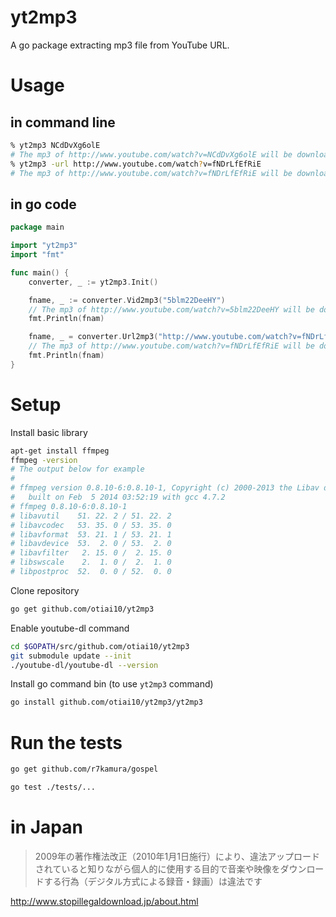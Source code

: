 # yt2mp3
A go package extracting mp3 file from YouTube URL.

# Usage
## in command line
```sh
% yt2mp3 NCdDvXg6olE
# The mp3 of http://www.youtube.com/watch?v=NCdDvXg6olE will be downloaded
% yt2mp3 -url http://www.youtube.com/watch?v=fNDrLfEfRiE
# The mp3 of http://www.youtube.com/watch?v=fNDrLfEfRiE will be downloaded
```
## in go code
```go
package main

import "yt2mp3"
import "fmt"

func main() {
    converter, _ := yt2mp3.Init()

    fname, _ := converter.Vid2mp3("5blm22DeeHY")
    // The mp3 of http://www.youtube.com/watch?v=5blm22DeeHY will be downloaded
    fmt.Println(fnam)

    fname, _ = converter.Url2mp3("http://www.youtube.com/watch?v=fNDrLfEfRiE")
    // The mp3 of http://www.youtube.com/watch?v=fNDrLfEfRiE will be downloaded
    fmt.Println(fnam)
}
```

# Setup
Install basic library
```sh
apt-get install ffmpeg
ffmpeg -version
# The output below for example
#
# ffmpeg version 0.8.10-6:0.8.10-1, Copyright (c) 2000-2013 the Libav developers
#   built on Feb  5 2014 03:52:19 with gcc 4.7.2
# ffmpeg 0.8.10-6:0.8.10-1
# libavutil    51. 22. 2 / 51. 22. 2
# libavcodec   53. 35. 0 / 53. 35. 0
# libavformat  53. 21. 1 / 53. 21. 1
# libavdevice  53.  2. 0 / 53.  2. 0
# libavfilter   2. 15. 0 /  2. 15. 0
# libswscale    2.  1. 0 /  2.  1. 0
# libpostproc  52.  0. 0 / 52.  0. 0
```
Clone repository
```sh
go get github.com/otiai10/yt2mp3
```
Enable youtube-dl command
```sh
cd $GOPATH/src/github.com/otiai10/yt2mp3
git submodule update --init
./youtube-dl/youtube-dl --version
```
Install go command bin (to use `yt2mp3` command)
```sh
go install github.com/otiai10/yt2mp3/yt2mp3
```
# Run the tests
```sh
go get github.com/r7kamura/gospel
```
```sh
go test ./tests/...
```

# in Japan

> 2009年の著作権法改正（2010年1月1日施行）により、違法アップロードされていると知りながら個人的に使用する目的で音楽や映像をダウンロードする行為（デジタル方式による録音・録画）は違法です

http://www.stopillegaldownload.jp/about.html
